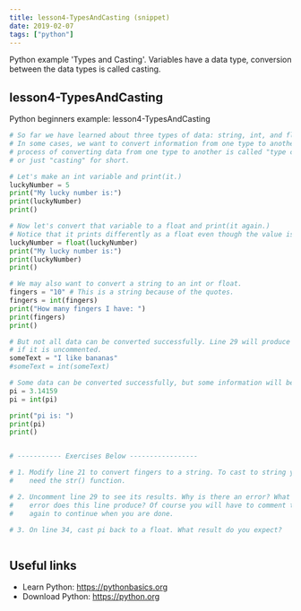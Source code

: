 ```yaml
---
title: lesson4-TypesAndCasting (snippet)
date: 2019-02-07
tags: ["python"]
---
```

Python example 'Types and Casting'. Variables have a data type, conversion between the data types is called casting.

## lesson4-TypesAndCasting

Python beginners example: lesson4-TypesAndCasting

```python
# So far we have learned about three types of data: string, int, and float.
# In some cases, we want to convert information from one type to another. The
# process of converting data from one type to another is called "type casting",
# or just "casting" for short.

# Let's make an int variable and print(it.)
luckyNumber = 5
print("My lucky number is:")
print(luckyNumber)
print()

# Now let's convert that variable to a float and print(it again.)
# Notice that it prints differently as a float even though the value is the same.
luckyNumber = float(luckyNumber)
print("My lucky number is:")
print(luckyNumber)
print()

# We may also want to convert a string to an int or float.
fingers = "10" # This is a string because of the quotes.
fingers = int(fingers)
print("How many fingers I have: ")
print(fingers)
print()

# But not all data can be converted successfully. Line 29 will produce an error
# if it is uncommented.
someText = "I like bananas"
#someText = int(someText)

# Some data can be converted successfully, but some information will be lost.
pi = 3.14159
pi = int(pi)

print("pi is: ")
print(pi)
print()


# ----------- Exercises Below -----------------

# 1. Modify line 21 to convert fingers to a string. To cast to string you will
#    need the str() function.

# 2. Uncomment line 29 to see its results. Why is there an error? What kind of
#    error does this line produce? Of course you will have to comment the line
#    again to continue when you are done.

# 3. On line 34, cast pi back to a float. What result do you expect?



```

## Useful links

- Learn Python: https://pythonbasics.org
- Download Python: https://python.org
